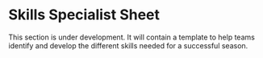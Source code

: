 # Skills Specialist Sheet

This section is under development. It will contain a template to help teams identify and develop the different skills needed for a successful season.
